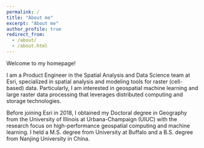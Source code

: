 ```yaml
---
permalink: /
title: "About me"
excerpt: "About me"
author_profile: true
redirect_from: 
  - /about/
  - /about.html
---
```


Welcome to my homepage!

I am a Product Engineer in the Spatial Analysis and Data Science team at Esri, specialized in spatial
 analysis and modeling tools for raster (cell-based) data. Particularly, I am interested in geospatial 
 machine learning and large raster data processing that leverages distributed computing and storage technologies. 

Before joining Esri in 2018, I obtained my Doctoral degree in Geography from the University of Illinois at 
Urbana-Champaign (UIUC) with the research focus on high-performance geospatial computing and machine learning. 
I held a M.S. degree from University at Buffalo and a B.S. degree from Nanjing University in China.